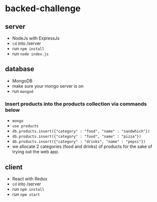 # backed-challenge
## server
  - NodeJs with ExpressJs
  - `cd` into /server
  - run `npm install`
  - run `node index.js`
## database
  - MongoDB
  - make sure your mongo server is on
  - run `mongod`
### Insert products into the products collection via commands below
  - `mongo`
  - `use products`
  - `db.products.insert({"category" : "food", "name" : "sandwhich"})`
  - `db.products.insert({"category" : "food", "name" : "pizza"})`
  - `db.products.insert({"category" : "drinks", "name" : "pepsi"})`
  - we allocate 2 categories (food and drinks) of products for the sake of trying out the web app.
## client
  - React with Redux
  - `cd` into /server
  - run `npm install`
  - run `npm start`
